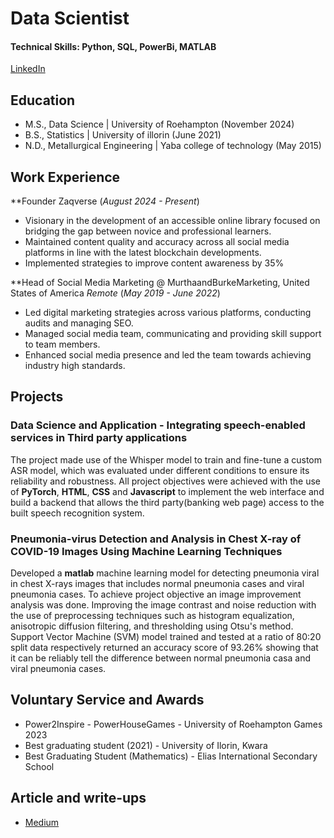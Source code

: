 # Data Scientist

#### Technical Skills: Python, SQL, PowerBi, MATLAB

[LinkedIn](https://www.linkedin.com/in/ayoola-razaq-b39b6b181/)

## Education
- M.S., Data Science | University of Roehampton (November 2024)
- B.S., Statistics | University of illorin (June 2021)
- N.D., Metallurgical Engineering | Yaba college of technology (May 2015)

## Work Experience
**Founder Zaqverse (_August 2024 - Present_)
- Visionary in the development of an accessible online library focused on bridging the gap between novice and professional learners.
- Maintained content quality and accuracy across all social media platforms in line with the latest blockchain developments.
- Implemented strategies to improve content awareness by 35%

**Head of Social Media Marketing @ MurthaandBurkeMarketing, United States of America _Remote_ (_May 2019 - June 2022_)
- Led digital marketing strategies across various platforms, conducting audits and managing SEO.
- Managed social media team, communicating and providing skill support to team members.
- Enhanced social media presence and led the team towards achieving industry high standards.

## Projects
### Data Science and Application - Integrating speech-enabled services in Third party applications

The project made use of the Whisper model to train and fine-tune a custom ASR model, which was evaluated under different conditions to ensure its reliability and robustness. All project objectives were achieved with the use of **PyTorch**, **HTML**, **CSS** and **Javascript** to implement the web interface and build a backend that allows the third party(banking web page) access to the built speech recognition system.

### Pneumonia-virus Detection and Analysis in Chest X-ray of COVID-19 Images Using Machine Learning Techniques

Developed a **matlab** machine learning model for detecting pneumonia viral in chest X-rays images that includes normal pneumonia cases and viral pneumonia cases. To achieve project objective an image improvement analysis was done. Improving the image contrast and noise reduction with the use of preprocessing techniques such as histogram equalization, anisotropic diffusion filtering, and thresholding using Otsu's method. Support Vector Machine (SVM) model trained and tested at a ratio of 80:20 split data respectively returned an accuracy score of 93.26% showing that it can be reliably tell the difference between normal pneumonia casa and viral pneumonia cases.

## Voluntary Service and Awards
- Power2Inspire - PowerHouseGames - University of Roehampton Games 2023
- Best graduating student (2021) - University of Ilorin, Kwara
- Best Graduating Student (Mathematics) - Elias International Secondary School

## Article and write-ups
- [Medium](https://medium.com/@razaqayoola09)
